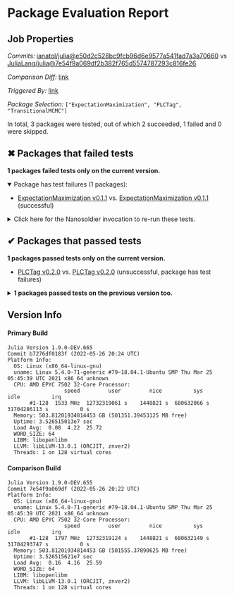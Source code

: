 # Package Evaluation Report

## Job Properties

*Commits:* [ianatol/julia@e50d2c528bc9fcb96d6e9577a541fad7a3a70660](https://github.com/ianatol/julia/commit/e50d2c528bc9fcb96d6e9577a541fad7a3a70660) vs [JuliaLang/julia@7e54f9a069df2b382f765d5574787293c816fe26](https://github.com/JuliaLang/julia/commit/7e54f9a069df2b382f765d5574787293c816fe26)

*Comparison Diff:* [link](https://github.com/JuliaLang/julia/compare/7e54f9a069df2b382f765d5574787293c816fe26..ianatol/julia:e50d2c528bc9fcb96d6e9577a541fad7a3a70660)

*Triggered By:* [link](https://github.com/JuliaLang/julia/pull/45378#issuecomment-1139077241)

*Package Selection:* `["ExpectationMaximization", "PLCTag", "TransitionalMCMC"]`

In total, 3 packages were tested, out of which 2 succeeded, 1 failed and 0 were skipped.


## ✖ Packages that failed tests

**1 packages failed tests only on the current version.**

<details open><summary>Package has test failures (1 packages):</summary>
<p>


- [ExpectationMaximization v0.1.1](https://s3.amazonaws.com/julialang-reports/nanosoldier/pkgeval/by_hash/e50d2c5_vs_7e54f9a/ExpectationMaximization.primary.log) vs. [ExpectationMaximization v0.1.1](https://s3.amazonaws.com/julialang-reports/nanosoldier/pkgeval/by_hash/e50d2c5_vs_7e54f9a/ExpectationMaximization.against.log) (successful)

</p>
</details>

<details><summary>Click here for the Nanosoldier invocation to re-run these tests.</summary>
<p>

```
@nanosoldier `runtests(["ExpectationMaximization"], vs = ":master")`
```

</p>
</details>



## ✔ Packages that passed tests

**1 packages passed tests only on the current version.**

- [PLCTag v0.2.0](https://s3.amazonaws.com/julialang-reports/nanosoldier/pkgeval/by_hash/e50d2c5_vs_7e54f9a/PLCTag.primary.log) vs. [PLCTag v0.2.0](https://s3.amazonaws.com/julialang-reports/nanosoldier/pkgeval/by_hash/e50d2c5_vs_7e54f9a/PLCTag.against.log) (unsuccessful, package has test failures)

<details><summary><strong>1 packages passed tests on the previous version too.</strong></summary>
<p>

- [TransitionalMCMC v0.4.1](https://s3.amazonaws.com/julialang-reports/nanosoldier/pkgeval/by_hash/e50d2c5_vs_7e54f9a/TransitionalMCMC.primary.log)

</p>
</details>


## Version Info

#### Primary Build

```
Julia Version 1.9.0-DEV.665
Commit b7276df0183f (2022-05-26 20:24 UTC)
Platform Info:
  OS: Linux (x86_64-linux-gnu)
  uname: Linux 5.4.0-71-generic #79~18.04.1-Ubuntu SMP Thu Mar 25 05:45:39 UTC 2021 x86_64 unknown
  CPU: AMD EPYC 7502 32-Core Processor: 
                  speed         user         nice          sys         idle          irq
       #1-128  1533 MHz  12732319061 s    1448821 s  680632066 s  31704286113 s          0 s
  Memory: 503.81201934814453 GB (501351.39453125 MB free)
  Uptime: 3.526515013e7 sec
  Load Avg:  0.08  4.22  25.72
  WORD_SIZE: 64
  LIBM: libopenlibm
  LLVM: libLLVM-13.0.1 (ORCJIT, znver2)
  Threads: 1 on 128 virtual cores

```

#### Comparison Build

```
Julia Version 1.9.0-DEV.655
Commit 7e54f9a069df (2022-05-26 20:22 UTC)
Platform Info:
  OS: Linux (x86_64-linux-gnu)
  uname: Linux 5.4.0-71-generic #79~18.04.1-Ubuntu SMP Thu Mar 25 05:45:39 UTC 2021 x86_64 unknown
  CPU: AMD EPYC 7502 32-Core Processor: 
                  speed         user         nice          sys         idle          irq
       #1-128  1797 MHz  12732319124 s    1448821 s  680632149 s  31704293747 s          0 s
  Memory: 503.81201934814453 GB (501555.37890625 MB free)
  Uptime: 3.526515621e7 sec
  Load Avg:  0.16  4.16  25.59
  WORD_SIZE: 64
  LIBM: libopenlibm
  LLVM: libLLVM-13.0.1 (ORCJIT, znver2)
  Threads: 1 on 128 virtual cores

```
<!-- Generated on 2022-05-26T17:30:45.224 -->
